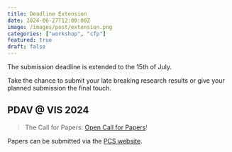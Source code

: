 ```yaml
---
title: Deadline Extension
date: 2024-06-27T12:00:00Z
image: /images/post/extension.png
categories: ["workshop", "cfp"]
featured: true
draft: false
---
```


The submission deadline is extended to the 15th of July.

Take the chance to submit your late breaking research results or give your planned submission the final touch.

## PDAV @ VIS 2024

> The Call for Papers: [Open Call for Papers](/cfp)!

Papers can be submitted via the [PCS website](https://new.precisionconference.com/).

